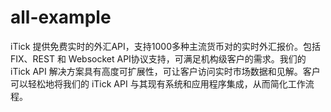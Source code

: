 # all-example
iTick 提供免费实时的外汇API，支持1000多种主流货币对的实时外汇报价。包括 FIX、REST 和 Websocket API协议支持，可满足机构级客户的需求。我们的 iTick API 解决方案具有高度可扩展性，可让客户访问实时市场数据和见解。客户可以轻松地将我们的 iTick API 与其现有系统和应用程序集成，从而简化工作流程。
